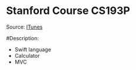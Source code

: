 # Stanford Course CS193P

Source: [ITunes](http://goo.gl/WguwhZ)

#Description:
* Swift language
* Calculator
* MVC
